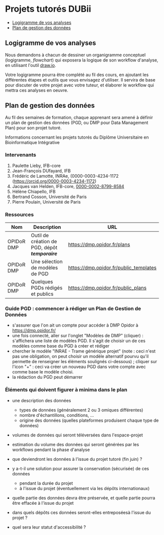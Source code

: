# Projets tutorés DUBii

- [Logigramme de vos analyses](#logigramme-de-vos-analyses)
- [Plan de gestion des données](#plan-de-gestion-des-donnees)


## Logigramme de vos analyses

Nous demandons à chacun de dessiner un organigramme conceptuel (logigramme, *flowchart*) qui exposera la logique de son workflow d'analyse, en utilisant l'outil [draw.io](https://draw.io/). 

Votre logigramme pourra être complété au fil des cours, en ajoutant les différentes étapes et outils que vous envisagez d'utiliser. Il servira de base pour discuter de votre projet avec votre tuteur, et élaborer le workflow qui mettra ces analyses en oeuvre.  

## Plan de gestion des données

Au fil des semaines de formation, chaque apprenant sera amené à définir un plan de gestion des données (PGD, ou DMP pour Data Management Plan) pour son projet tutoré. 

Informations concernant les projets tutorés du Diplôme Universitaire en Bioinformatique Intégrative

### Intervenants

1. Paulette Lieby, IFB-core
2. Jean-François DUfayard, IFB
3. Frédéric de Lamotte, INRAe, (0000-0003-4234-1172 (https://orcid.org/0000-0003-4234-1172)
4. Jacques van Helden, IFB-core, [0000-0002-8799-8584](https://orcid.org/0000-0002-8799-8584)
5. Hélène Chiapello, IFB
6. Bertrand Cosson, Université de Paris
7. Pierre Poulain, Université de Paris

### Ressources

| Nom | Description | URL |
|------------|----------------------------|--------------------|
| OPIDoR DMP | Outil de création de PGD, dépôt ***temporaire*** | <https://dmp.opidor.fr/plans> |
| OPIDoR DMP | Une sélection de modèles de PGD | <https://dmp.opidor.fr/public_templates> | 
| OPIDoR DMP | Quelques PGDs rédigés et publics | <https://dmp.opidor.fr/public_plans> | 


### Guide PGD : commencer à rédiger un Plan de Gestion de Données

* s'assurer que l'on ait un compte pour accéder à DMP Opidor à <https://dmp.opidor.fr/> 
* une fois connecté, aller sur l'onglet "Modèles de DMP" (cliquer) : s'affichera une liste de modèles PGD. Il s'agit de choisir un de ces modèles comme base du PGD à créer et rédiger
* chercher le modèle "INRAE - Trame générique projet" (note : ceci n'est pas une obligation, on peut choisir un modèle alternatif pourvu qu'il permette de renseigner les éléments soulignés ci-dessous) ; cliquer sur l'icon "+" : ceci va créer un nouveau PGD dans votre compte avec comme base le modèle choisi.
* la rédaction du PGD peut démarrer

### Éléments qui doivent figurer à minima dans le plan

- une description des données
	- types de données (généralement 2 ou 3 omiques différentes)
	- nombre d'échantillons, conditions, ...
	- origine des données (quelles plateformes produisent chaque type de données)

- volumes de données qui seront téléversées dans l'espace-projet

- estimation du volume des données qui seront générées par les workflows pendant la phase d'analyse

- que deviendront les données à l'issue du projet tutoré (fin juin) ?

- y a-t-il une solution pour assurer la conservation (sécurisée) de ces données 
	- pendant la durée du projet
	- à l'issue du projet (éventuellement via les dépôts internationaux)

- quelle partie des données devra être préservée, et quelle partie pourra être effacée à l'issue du projet

- dans quels dépôts ces données seront-elles entreposéesà l'issue du projet ?

- quel sera leur statut d'accessibilité ?


